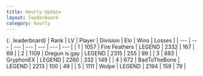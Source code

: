 ```yaml
---
title: Hourly Update
layout: leaderboard
category: hourly
---
```


{: .leaderboard}
| Rank | LV | Player | Division | Elo | Wins | Losses |
| --- | --- | --- | --- | --- | --- | --- |
| <span data-change="1">1</span> | 1057 | <span title="ID: 357425">Fire Feathers</span> | LEGEND | <span data-change="19">2332</span> | <span data-change="4">167</span> | <span data-change="0">69</span> |
| <span data-change="-1">2</span> | 1109 | <span title="ID: 203132">Dregun is gay</span> | LEGEND | <span data-change="0">2315</span> | <span data-change="0">255</span> | <span data-change="0">99</span> |
| <span data-change="0">3</span> | 883 | <span title="ID: 315148">GryphonEX</span> | LEGEND | <span data-change="0">2260</span> | <span data-change="1">332</span> | <span data-change="1">149</span> |
| <span data-change="0">4</span> | 672 | <span title="ID: 391169">BadToTheBone</span> | LEGEND | <span data-change="0">2213</span> | <span data-change="0">100</span> | <span data-change="0">49</span> |
| <span data-change="0">5</span> | 1111 | <span title="ID: 204953">Wolpe</span> | LEGEND | <span data-change="-1">2194</span> | <span data-change="3">159</span> | <span data-change="2">79</span> |